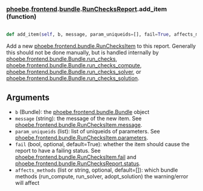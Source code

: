 ### [phoebe](phoebe.md).[frontend](phoebe.frontend.md).[bundle](phoebe.frontend.bundle.md).[RunChecksReport](phoebe.frontend.bundle.RunChecksReport.md).add_item (function)


```py

def add_item(self, b, message, param_uniqueids=[], fail=True, affects_methods=[])

```



Add a new [phoebe.frontend.bundle.RunChecksItem](phoebe.frontend.bundle.RunChecksItem.md) to this report.
Generally this should not be done manually, but is handled internally
by [phoebe.frontend.bundle.Bundle.run_checks](phoebe.frontend.bundle.Bundle.run_checks.md),
[phoebe.frontend.bundle.Bundle.run_checks_compute](phoebe.frontend.bundle.Bundle.run_checks_compute.md),
[phoebe.frontend.bundle.Bundle.run_checks_solver](phoebe.frontend.bundle.Bundle.run_checks_solver.md), or
[phoebe.frontend.bundle.Bundle.run_checks_solution](phoebe.frontend.bundle.Bundle.run_checks_solution.md).

Arguments
-----------
* `b` (Bundle): the [phoebe.frontend.bundle.Bundle](phoebe.frontend.bundle.Bundle.md) object
* `message` (string): the message of the new item.  See
    [phoebe.frontend.bundle.RunChecksItem.message](phoebe.frontend.bundle.RunChecksItem.message.md).
* `param_uniqueids` (list): list of uniqueids of parameters.
    See [phoebe.frontend.bundle.RunChecksItem.parameters](phoebe.frontend.bundle.RunChecksItem.parameters.md).
* `fail` (bool, optional, default=True): whether the item should cause
    the report to have a failing status.  See
    [phoebe.frontend.bundle.RunChecksItem.fail](phoebe.frontend.bundle.RunChecksItem.fail.md) and
    [phoebe.frontend.bundle.RunChecksReport.status](phoebe.frontend.bundle.RunChecksReport.status.md).
* `affects_methods` (list or string, optional, default=[]): which
    bundle methods (run_compute, run_solver, adopt_solution) the
    warning/error will affect

